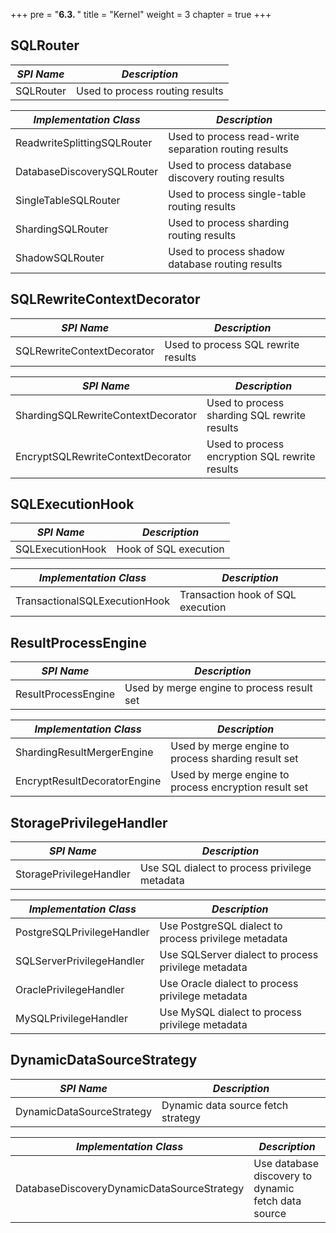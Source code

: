 +++
pre = "<b>6.3. </b>"
title = "Kernel"
weight = 3
chapter = true
+++

## SQLRouter

| *SPI Name*                          | *Description*                                         |
| ----------------------------------- | ----------------------------------------------------- |
| SQLRouter                           | Used to process routing results                       |

| *Implementation Class*              | *Description*                                         |
| ----------------------------------- | ----------------------------------------------------- |
| ReadwriteSplittingSQLRouter         | Used to process read-write separation routing results |
| DatabaseDiscoverySQLRouter          | Used to process database discovery routing results    |
| SingleTableSQLRouter                | Used to process single-table routing results          |
| ShardingSQLRouter                   | Used to process sharding routing results              |
| ShadowSQLRouter                     | Used to process shadow database routing results       |

## SQLRewriteContextDecorator

| *SPI Name*                         | *Description*                                  |
| ---------------------------------- | ---------------------------------------------- |
| SQLRewriteContextDecorator         | Used to process SQL rewrite results            |

| *SPI Name*                         | *Description*                                  |
| ---------------------------------- | ---------------------------------------------- |
| ShardingSQLRewriteContextDecorator | Used to process sharding SQL rewrite results   |
| EncryptSQLRewriteContextDecorator  | Used to process encryption SQL rewrite results |

## SQLExecutionHook

| *SPI Name*                    | *Description*                     |
| ----------------------------- | --------------------------------- |
| SQLExecutionHook              | Hook of SQL execution             |

| *Implementation Class*        | *Description*                     |
| ----------------------------- | --------------------------------- |
| TransactionalSQLExecutionHook | Transaction hook of SQL execution |

## ResultProcessEngine

| *SPI Name*                   | *Description*                                         |
| ---------------------------- | ----------------------------------------------------- |
| ResultProcessEngine          | Used by merge engine to process result set            |

| *Implementation Class*       | *Description*                                         |
| ---------------------------- | ----------------------------------------------------- |
| ShardingResultMergerEngine   | Used by merge engine to process sharding result set   |
| EncryptResultDecoratorEngine | Used by merge engine to process encryption result set |

## StoragePrivilegeHandler

| *SPI Name*                 | *Description*                                        |
| -------------------------- | ---------------------------------------------------- |
| StoragePrivilegeHandler    | Use SQL dialect to process privilege metadata        |

| *Implementation Class*     | *Description*                                        |
| -------------------------- | ---------------------------------------------------- |
| PostgreSQLPrivilegeHandler | Use PostgreSQL dialect to process privilege metadata |
| SQLServerPrivilegeHandler  | Use SQLServer dialect to process privilege metadata  |
| OraclePrivilegeHandler     | Use Oracle dialect to process privilege metadata     |
| MySQLPrivilegeHandler      | Use MySQL dialect to process privilege metadata      |

## DynamicDataSourceStrategy

| *SPI Name*                                 | *Description*                                       |
| ------------------------------------------ | --------------------------------------------------- |
| DynamicDataSourceStrategy                  | Dynamic data source fetch strategy                  |

| *Implementation Class*                     | *Description*                                       |
| ------------------------------------------ | --------------------------------------------------- |
| DatabaseDiscoveryDynamicDataSourceStrategy | Use database discovery to dynamic fetch data source |
